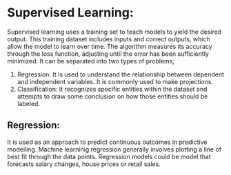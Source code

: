 # Supervised Learning:
Supervised learning uses a training set to teach models to yield the desired output. This training dataset includes inputs and correct outputs, which allow the model to learn over time. 
The algorithm measures its accuracy through the loss function, adjusting until the error has been sufficiently minimized.
It can be separated into two types of problems;<br>
1. Regression: It is used to understand the relationship between dependent and independent variables. It is commonly used to make projections.
2. Classification: It recognizes specific entities within the dataset and attempts to draw some conclusion on how those entities should be labeled.

## Regression:
It is used as an approach to predict continuous outcomes in predictive modelling. Machine learninig regression generally involves plotting a line of best fit through the data points. Regression models could be model that forecasts salary changes, house prices or retail sales.
